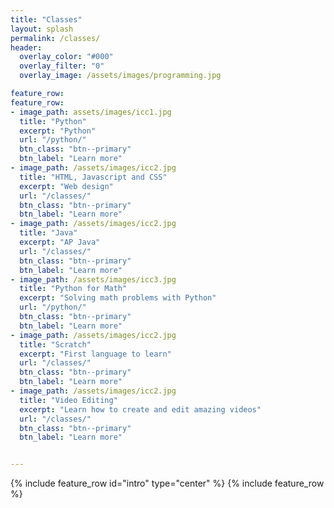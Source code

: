 ```yaml
---
title: "Classes"
layout: splash
permalink: /classes/
header:
  overlay_color: "#000"
  overlay_filter: "0"
  overlay_image: /assets/images/programming.jpg  

feature_row:
feature_row:
- image_path: assets/images/icc1.jpg
  title: "Python"
  excerpt: "Python"
  url: "/python/"
  btn_class: "btn--primary"
  btn_label: "Learn more"
- image_path: /assets/images/icc2.jpg
  title: "HTML, Javascript and CSS"
  excerpt: "Web design"
  url: "/classes/"
  btn_class: "btn--primary"
  btn_label: "Learn more"
- image_path: /assets/images/icc2.jpg
  title: "Java"
  excerpt: "AP Java"
  url: "/classes/"
  btn_class: "btn--primary"
  btn_label: "Learn more"  
- image_path: /assets/images/icc3.jpg
  title: "Python for Math"
  excerpt: "Solving math problems with Python"
  url: "/python/"
  btn_class: "btn--primary"
  btn_label: "Learn more"
- image_path: /assets/images/icc2.jpg
  title: "Scratch"
  excerpt: "First language to learn"
  url: "/classes/"
  btn_class: "btn--primary"
  btn_label: "Learn more"
- image_path: /assets/images/icc2.jpg
  title: "Video Editing"
  excerpt: "Learn how to create and edit amazing videos"
  url: "/classes/"
  btn_class: "btn--primary"
  btn_label: "Learn more"


---
```


{% include feature_row id="intro" type="center" %}
{% include feature_row %}

